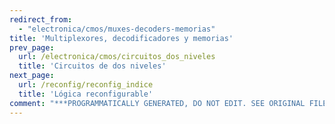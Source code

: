 ```yaml
---
redirect_from:
  - "electronica/cmos/muxes-decoders-memorias"
title: 'Multiplexores, decodificadores y memorias'
prev_page:
  url: /electronica/cmos/circuitos_dos_niveles
  title: 'Circuitos de dos niveles'
next_page:
  url: /reconfig/reconfig_indice
  title: 'Lógica reconfigurable'
comment: "***PROGRAMMATICALLY GENERATED, DO NOT EDIT. SEE ORIGINAL FILES IN /content***"
---
```

